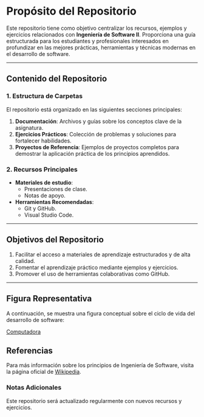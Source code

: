 # Propósito del Repositorio

Este repositorio tiene como objetivo centralizar los recursos, ejemplos y ejercicios relacionados con **Ingeniería de Software II**. Proporciona una guía estructurada para los estudiantes y profesionales interesados en profundizar en las mejores prácticas, herramientas y técnicas modernas en el desarrollo de software.

---

## Contenido del Repositorio

### 1. Estructura de Carpetas

El repositorio está organizado en las siguientes secciones principales:

1. **Documentación**: Archivos y guías sobre los conceptos clave de la asignatura.
2. **Ejercicios Prácticos**: Colección de problemas y soluciones para fortalecer habilidades.
3. **Proyectos de Referencia**: Ejemplos de proyectos completos para demostrar la aplicación práctica de los principios aprendidos.

### 2. Recursos Principales

- **Materiales de estudio**:
  - Presentaciones de clase.
  - Notas de apoyo.
- **Herramientas Recomendadas**:
  - Git y GitHub.
  - Visual Studio Code.

---

## Objetivos del Repositorio

1. Facilitar el acceso a materiales de aprendizaje estructurados y de alta calidad.
2. Fomentar el aprendizaje práctico mediante ejemplos y ejercicios.
3. Promover el uso de herramientas colaborativas como GitHub.

---

## Figura Representativa

A continuación, se muestra una figura conceptual sobre el ciclo de vida del desarrollo de software:


[Computadora](https://img.freepik.com/vector-premium/programador-feliz-codificacion-binaria-hombre-computadora-portatil_51635-8069.jpg)

## Referencias

Para más información sobre los principios de Ingeniería de Software, visita la página oficial de [Wikipedia](https://es.wikipedia.org/wiki/Ingenier%C3%ADa_de_software).


### Notas Adicionales

Este repositorio será actualizado regularmente con nuevos recursos y ejercicios.